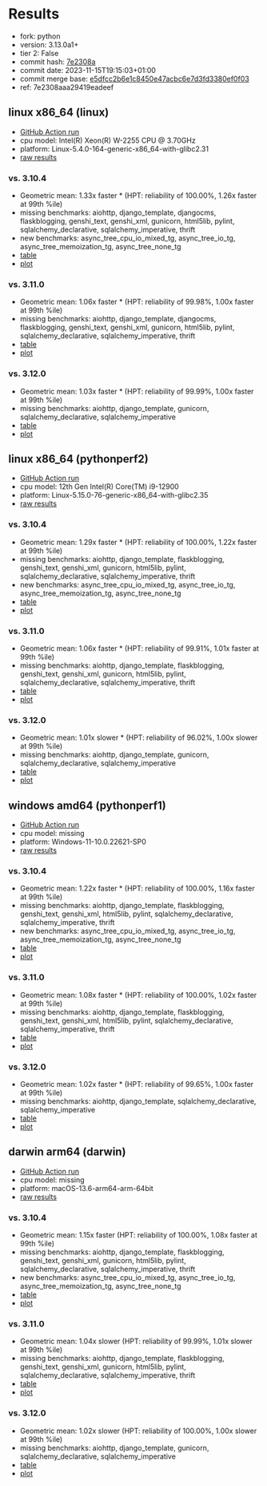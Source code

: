 # Results

- fork: python
- version: 3.13.0a1+
- tier 2: False
- commit hash: [7e2308a](https://github.com/python/cpython/commit/7e2308a)
- commit date: 2023-11-15T19:15:03+01:00
- commit merge base: [e5dfcc2b6e1c8450e47acbc6e7d3fd3380ef0f03](https://github.com/python/cpython/commit/e5dfcc2b6e1c8450e47acbc6e7d3fd3380ef0f03)
- ref: 7e2308aaa29419eadeef

## linux x86_64 (linux)

- [GitHub Action run](https://github.com/faster-cpython/benchmarking/actions/runs/6894928352)
- cpu model: Intel(R) Xeon(R) W-2255 CPU @ 3.70GHz
- platform: Linux-5.4.0-164-generic-x86_64-with-glibc2.31
- [raw results](bm-20231115-linux-x86_64-python-7e2308aaa29419eadeef-3.13.0a1%2B-7e2308a.json)

### vs. 3.10.4

- Geometric mean: 1.33x faster \* (HPT: reliability of 100.00%, 1.26x faster at 99th %ile)
- missing benchmarks: aiohttp, django_template, djangocms, flaskblogging, genshi_text, genshi_xml, gunicorn, html5lib, pylint, sqlalchemy_declarative, sqlalchemy_imperative, thrift
- new benchmarks: async_tree_cpu_io_mixed_tg, async_tree_io_tg, async_tree_memoization_tg, async_tree_none_tg
- [table](bm-20231115-linux-x86_64-python-7e2308aaa29419eadeef-3.13.0a1%2B-7e2308a-vs-3.10.4.md)
- [plot](bm-20231115-linux-x86_64-python-7e2308aaa29419eadeef-3.13.0a1%2B-7e2308a-vs-3.10.4.png)

### vs. 3.11.0

- Geometric mean: 1.06x faster \* (HPT: reliability of 99.98%, 1.00x faster at 99th %ile)
- missing benchmarks: aiohttp, django_template, djangocms, flaskblogging, genshi_text, genshi_xml, gunicorn, html5lib, pylint, sqlalchemy_declarative, sqlalchemy_imperative, thrift
- [table](bm-20231115-linux-x86_64-python-7e2308aaa29419eadeef-3.13.0a1%2B-7e2308a-vs-3.11.0.md)
- [plot](bm-20231115-linux-x86_64-python-7e2308aaa29419eadeef-3.13.0a1%2B-7e2308a-vs-3.11.0.png)

### vs. 3.12.0

- Geometric mean: 1.03x faster \* (HPT: reliability of 99.99%, 1.00x faster at 99th %ile)
- missing benchmarks: aiohttp, django_template, gunicorn, sqlalchemy_declarative, sqlalchemy_imperative
- [table](bm-20231115-linux-x86_64-python-7e2308aaa29419eadeef-3.13.0a1%2B-7e2308a-vs-3.12.0.md)
- [plot](bm-20231115-linux-x86_64-python-7e2308aaa29419eadeef-3.13.0a1%2B-7e2308a-vs-3.12.0.png)

## linux x86_64 (pythonperf2)

- [GitHub Action run](https://github.com/faster-cpython/benchmarking/actions/runs/6894928352)
- cpu model: 12th Gen Intel(R) Core(TM) i9-12900
- platform: Linux-5.15.0-76-generic-x86_64-with-glibc2.35
- [raw results](bm-20231115-pythonperf2-x86_64-python-7e2308aaa29419eadeef-3.13.0a1%2B-7e2308a.json)

### vs. 3.10.4

- Geometric mean: 1.29x faster \* (HPT: reliability of 100.00%, 1.22x faster at 99th %ile)
- missing benchmarks: aiohttp, django_template, flaskblogging, genshi_text, genshi_xml, gunicorn, html5lib, pylint, sqlalchemy_declarative, sqlalchemy_imperative, thrift
- new benchmarks: async_tree_cpu_io_mixed_tg, async_tree_io_tg, async_tree_memoization_tg, async_tree_none_tg
- [table](bm-20231115-pythonperf2-x86_64-python-7e2308aaa29419eadeef-3.13.0a1%2B-7e2308a-vs-3.10.4.md)
- [plot](bm-20231115-pythonperf2-x86_64-python-7e2308aaa29419eadeef-3.13.0a1%2B-7e2308a-vs-3.10.4.png)

### vs. 3.11.0

- Geometric mean: 1.06x faster \* (HPT: reliability of 99.91%, 1.01x faster at 99th %ile)
- missing benchmarks: aiohttp, django_template, flaskblogging, genshi_text, genshi_xml, gunicorn, html5lib, pylint, sqlalchemy_declarative, sqlalchemy_imperative, thrift
- [table](bm-20231115-pythonperf2-x86_64-python-7e2308aaa29419eadeef-3.13.0a1%2B-7e2308a-vs-3.11.0.md)
- [plot](bm-20231115-pythonperf2-x86_64-python-7e2308aaa29419eadeef-3.13.0a1%2B-7e2308a-vs-3.11.0.png)

### vs. 3.12.0

- Geometric mean: 1.01x slower \* (HPT: reliability of 96.02%, 1.00x slower at 99th %ile)
- missing benchmarks: aiohttp, django_template, gunicorn, sqlalchemy_declarative, sqlalchemy_imperative
- [table](bm-20231115-pythonperf2-x86_64-python-7e2308aaa29419eadeef-3.13.0a1%2B-7e2308a-vs-3.12.0.md)
- [plot](bm-20231115-pythonperf2-x86_64-python-7e2308aaa29419eadeef-3.13.0a1%2B-7e2308a-vs-3.12.0.png)

## windows amd64 (pythonperf1)

- [GitHub Action run](https://github.com/faster-cpython/benchmarking/actions/runs/6894928352)
- cpu model: missing
- platform: Windows-11-10.0.22621-SP0
- [raw results](bm-20231115-pythonperf1-amd64-python-7e2308aaa29419eadeef-3.13.0a1%2B-7e2308a.json)

### vs. 3.10.4

- Geometric mean: 1.22x faster \* (HPT: reliability of 100.00%, 1.16x faster at 99th %ile)
- missing benchmarks: aiohttp, django_template, flaskblogging, genshi_text, genshi_xml, html5lib, pylint, sqlalchemy_declarative, sqlalchemy_imperative, thrift
- new benchmarks: async_tree_cpu_io_mixed_tg, async_tree_io_tg, async_tree_memoization_tg, async_tree_none_tg
- [table](bm-20231115-pythonperf1-amd64-python-7e2308aaa29419eadeef-3.13.0a1%2B-7e2308a-vs-3.10.4.md)
- [plot](bm-20231115-pythonperf1-amd64-python-7e2308aaa29419eadeef-3.13.0a1%2B-7e2308a-vs-3.10.4.png)

### vs. 3.11.0

- Geometric mean: 1.08x faster \* (HPT: reliability of 100.00%, 1.02x faster at 99th %ile)
- missing benchmarks: aiohttp, django_template, flaskblogging, genshi_text, genshi_xml, html5lib, pylint, sqlalchemy_declarative, sqlalchemy_imperative, thrift
- [table](bm-20231115-pythonperf1-amd64-python-7e2308aaa29419eadeef-3.13.0a1%2B-7e2308a-vs-3.11.0.md)
- [plot](bm-20231115-pythonperf1-amd64-python-7e2308aaa29419eadeef-3.13.0a1%2B-7e2308a-vs-3.11.0.png)

### vs. 3.12.0

- Geometric mean: 1.02x faster \* (HPT: reliability of 99.65%, 1.00x faster at 99th %ile)
- missing benchmarks: aiohttp, django_template, sqlalchemy_declarative, sqlalchemy_imperative
- [table](bm-20231115-pythonperf1-amd64-python-7e2308aaa29419eadeef-3.13.0a1%2B-7e2308a-vs-3.12.0.md)
- [plot](bm-20231115-pythonperf1-amd64-python-7e2308aaa29419eadeef-3.13.0a1%2B-7e2308a-vs-3.12.0.png)

## darwin arm64 (darwin)

- [GitHub Action run](https://github.com/faster-cpython/benchmarking/actions/runs/6894928352)
- cpu model: missing
- platform: macOS-13.6-arm64-arm-64bit
- [raw results](bm-20231115-darwin-arm64-python-7e2308aaa29419eadeef-3.13.0a1%2B-7e2308a.json)

### vs. 3.10.4

- Geometric mean: 1.15x faster (HPT: reliability of 100.00%, 1.08x faster at 99th %ile)
- missing benchmarks: aiohttp, django_template, flaskblogging, genshi_text, genshi_xml, gunicorn, html5lib, pylint, sqlalchemy_declarative, sqlalchemy_imperative, thrift
- new benchmarks: async_tree_cpu_io_mixed_tg, async_tree_io_tg, async_tree_memoization_tg, async_tree_none_tg
- [table](bm-20231115-darwin-arm64-python-7e2308aaa29419eadeef-3.13.0a1%2B-7e2308a-vs-3.10.4.md)
- [plot](bm-20231115-darwin-arm64-python-7e2308aaa29419eadeef-3.13.0a1%2B-7e2308a-vs-3.10.4.png)

### vs. 3.11.0

- Geometric mean: 1.04x slower (HPT: reliability of 99.99%, 1.01x slower at 99th %ile)
- missing benchmarks: aiohttp, django_template, flaskblogging, genshi_text, genshi_xml, gunicorn, html5lib, pylint, sqlalchemy_declarative, sqlalchemy_imperative, thrift
- [table](bm-20231115-darwin-arm64-python-7e2308aaa29419eadeef-3.13.0a1%2B-7e2308a-vs-3.11.0.md)
- [plot](bm-20231115-darwin-arm64-python-7e2308aaa29419eadeef-3.13.0a1%2B-7e2308a-vs-3.11.0.png)

### vs. 3.12.0

- Geometric mean: 1.02x slower (HPT: reliability of 100.00%, 1.00x slower at 99th %ile)
- missing benchmarks: aiohttp, django_template, gunicorn, sqlalchemy_declarative, sqlalchemy_imperative
- [table](bm-20231115-darwin-arm64-python-7e2308aaa29419eadeef-3.13.0a1%2B-7e2308a-vs-3.12.0.md)
- [plot](bm-20231115-darwin-arm64-python-7e2308aaa29419eadeef-3.13.0a1%2B-7e2308a-vs-3.12.0.png)

